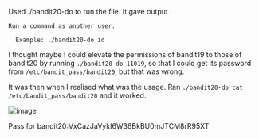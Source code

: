 Used ./bandit20-do to run the file. It gave output :

```
Run a command as another user.

  Example: ./bandit20-do id
```

I thought maybe I could elevate the permissions of bandit19 to those of bandit20 by running ``` ./bandit20-do 11019 ```,
so that I could get its password from ```/etc/bandit_pass/bandit20```, but that was wrong. 


It was then when I realised what was the usage. Ran ```./bandit20-do cat /etc/bandit_pass/bandit20``` and it worked.

![image](https://github.com/CoderZonora/overthewire_bandit_writeup/assets/140229408/dedf8b0c-7db1-4a37-93b2-f9797f064f6b)



Pass for bandit20:VxCazJaVykI6W36BkBU0mJTCM8rR95XT
